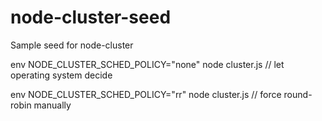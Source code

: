 # node-cluster-seed
Sample seed for node-cluster 



env NODE_CLUSTER_SCHED_POLICY="none" node cluster.js //  let operating system decide

env NODE_CLUSTER_SCHED_POLICY="rr" node cluster.js // force round-robin manually
